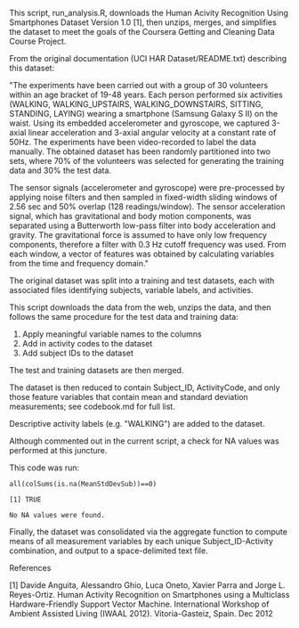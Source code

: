 
This script, run_analysis.R, downloads the Human Acivity Recognition Using Smartphones Dataset Version 1.0 [1], then unzips,  merges, and simplifies the dataset to meet the goals of the Coursera Getting and Cleaning Data Course Project.

From the original documentation (UCI HAR Dataset/README.txt) describing this dataset: 

"The experiments have been carried out with a group of 30 volunteers within an age bracket of 19-48 years. Each person performed six activities (WALKING, WALKING_UPSTAIRS, WALKING_DOWNSTAIRS, SITTING, STANDING, LAYING) wearing a smartphone (Samsung Galaxy S II) on the waist. Using its embedded accelerometer and gyroscope, we captured 3-axial linear acceleration and 3-axial angular velocity at a constant rate of 50Hz. The experiments have been video-recorded to label the data manually. The obtained dataset has been randomly partitioned into two sets, where 70% of the volunteers was selected for generating the training data and 30% the test data. 

The sensor signals (accelerometer and gyroscope) were pre-processed by applying noise filters and then sampled in fixed-width sliding windows of 2.56 sec and 50% overlap (128 readings/window). The sensor acceleration signal, which has gravitational and body motion components, was separated using a Butterworth low-pass filter into body acceleration and gravity. The gravitational force is assumed to have only low frequency components, therefore a filter with 0.3 Hz cutoff frequency was used. From each window, a vector of features was obtained by calculating variables from the time and frequency domain."

The original dataset was split into a training and test datasets, each with associated files identifying subjects, variable labels, and activities.

This script downloads the data from the web, unzips the data, and then follows the same procedure for the test data and training data:

1) Apply meaningful variable names to the columns
2) Add in activity codes to the dataset   
3) Add subject IDs to the dataset

The test and training datasets are then merged. 

The dataset is then reduced to contain Subject_ID, ActivityCode, and only those feature variables that contain mean and standard deviation measurements; see codebook.md for full list. 

Descriptive activity labels (e.g. "WALKING") are added to the dataset.

Although commented out in the current script, a check for NA values was performed at this juncture. 

This code was run: 
    
    all(colSums(is.na(MeanStdDevSub))==0)
    
    [1] TRUE 
    
    No NA values were found.

Finally, the dataset was consolidated via the aggregate function to compute means of all measurement variables by each unique Subject_ID-Activity combination, and output to a space-delimited text file.

References

[1] Davide Anguita, Alessandro Ghio, Luca Oneto, Xavier Parra and Jorge L. Reyes-Ortiz. Human Activity Recognition on Smartphones using a Multiclass Hardware-Friendly Support Vector Machine. International Workshop of Ambient Assisted Living (IWAAL 2012). Vitoria-Gasteiz, Spain. Dec 2012


